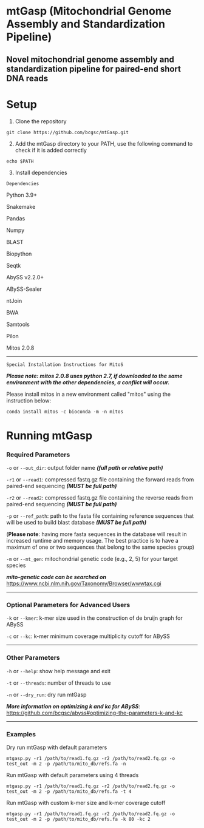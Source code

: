 # mtGasp (Mitochondrial Genome Assembly and Standardization Pipeline)



## Novel mitochondrial genome assembly and standardization pipeline for paired-end short DNA reads



# Setup
1. Clone the repository

```
git clone https://github.com/bcgsc/mtGasp.git
```
2. Add the mtGasp directory to your PATH, use the following command to check if it is added correctly

```
echo $PATH
```


3. Install dependencies



``` Dependencies ```

Python 3.9+

Snakemake 

Pandas 

Numpy 

BLAST 

Biopython 

Seqtk 

AbySS v2.2.0+

ABySS-Sealer 

ntJoin

BWA 

Samtools 

Pilon 

Mitos 2.0.8


---

```Special Installation Instructions for MitoS```

***Please note: mitos 2.0.8 uses python 2.7, if downloaded to the same environment with the other dependencies, a conflict will occur.***

Please install mitos in a new environment called "mitos" using the instruction below:

```
conda install mitos -c bioconda -m -n mitos
```


# Running mtGasp

### Required Parameters 

`-o` or `--out_dir`: output folder name ***(full path or relative path)***

`-r1` or `--read1`: compressed fastq.gz file containing the forward reads from paired-end sequencing ***(MUST be full path)***

`-r2` or `--read2`: compressed fastq.gz file containing the reverse reads from paired-end sequencing ***(MUST be full path)***


`-p` or `--ref_path`: path to the fasta file containing reference sequences that will be used to build blast database ***(MUST be full path)***

(**Please note**: having more fasta sequences in the database will result in increased runtime and memory usage. The best practice is to have a maximum of one or two sequences that belong to the same species group)

`-m` or `--mt_gen`: mitochondrial genetic code (e.g., 2, 5) for your target species

***mito-genetic code can be searched on*** https://www.ncbi.nlm.nih.gov/Taxonomy/Browser/wwwtax.cgi

---
###  Optional Parameters for Advanced Users

`-k` or `--kmer`: k-mer size used in the construction of de bruijn graph for ABySS

`-c` or `--kc`: k-mer minimum coverage multiplicity cutoff for ABySS
 
---

### Other Parameters

`-h` or `--help`: show help message and exit

`-t` or `--threads`: number of threads to use

`-n` or `--dry_run`: dry run mtGasp
    


***More information on optimizing k and kc for ABySS***: https://github.com/bcgsc/abyss#optimizing-the-parameters-k-and-kc

---
### Examples

Dry run mtGasp with default parameters

    
```
mtgasp.py -r1 /path/to/read1.fq.gz -r2 /path/to/read2.fq.gz -o test_out -m 2 -p /path/to/mito_db/refs.fa -n
```

Run mtGasp with default parameters using 4 threads

```
mtgasp.py -r1 /path/to/read1.fq.gz -r2 /path/to/read2.fq.gz -o test_out -m 2 -p /path/to/mito_db/refs.fa -t 4
```

Run mtGasp with custom k-mer size and k-mer coverage cutoff

```
mtgasp.py -r1 /path/to/read1.fq.gz -r2 /path/to/read2.fq.gz -o test_out -m 2 -p /path/to/mito_db/refs.fa -k 80 -kc 2
```
